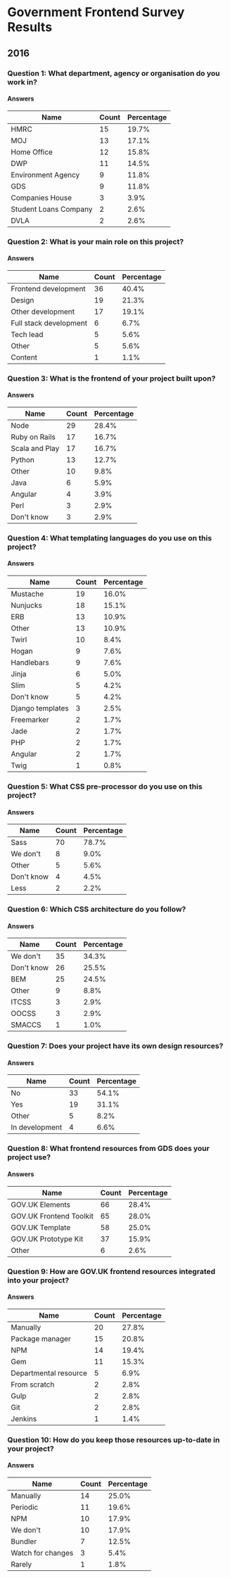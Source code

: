 # Government Frontend Survey Results
  
  ## 2016
  
  ### Question 1: What department, agency or organisation do you work in?
  
  #### Answers
  
  | Name | Count | Percentage |
  | --- | --- | --- |
  | HMRC | 15 | 19.7% |
| MOJ | 13 | 17.1% |
| Home Office | 12 | 15.8% |
| DWP | 11 | 14.5% |
| Environment Agency | 9 | 11.8% |
| GDS | 9 | 11.8% |
| Companies House | 3 | 3.9% |
| Student Loans Company | 2 | 2.6% |
| DVLA | 2 | 2.6% |
  
  ### Question 2: What is your main role on this project?
  
  #### Answers
  
  | Name | Count | Percentage |
  | --- | --- | --- |
  | Frontend development | 36 | 40.4% |
| Design | 19 | 21.3% |
| Other development | 17 | 19.1% |
| Full stack development | 6 | 6.7% |
| Tech lead | 5 | 5.6% |
| Other | 5 | 5.6% |
| Content | 1 | 1.1% |
  
  ### Question 3: What is the frontend of your project built upon?
  
  #### Answers
  
  | Name | Count | Percentage |
  | --- | --- | --- |
  | Node | 29 | 28.4% |
| Ruby on Rails | 17 | 16.7% |
| Scala and Play | 17 | 16.7% |
| Python | 13 | 12.7% |
| Other | 10 | 9.8% |
| Java | 6 | 5.9% |
| Angular | 4 | 3.9% |
| Perl | 3 | 2.9% |
| Don't know | 3 | 2.9% |
  
  ### Question 4: What templating languages do you use on this project?
  
  #### Answers
  
  | Name | Count | Percentage |
  | --- | --- | --- |
  | Mustache | 19 | 16.0% |
| Nunjucks | 18 | 15.1% |
| ERB | 13 | 10.9% |
| Other | 13 | 10.9% |
| Twirl | 10 | 8.4% |
| Hogan | 9 | 7.6% |
| Handlebars | 9 | 7.6% |
| Jinja | 6 | 5.0% |
| Slim | 5 | 4.2% |
| Don't know | 5 | 4.2% |
| Django templates | 3 | 2.5% |
| Freemarker | 2 | 1.7% |
| Jade | 2 | 1.7% |
| PHP | 2 | 1.7% |
| Angular | 2 | 1.7% |
| Twig | 1 | 0.8% |
  
  ### Question 5: What CSS pre-processor do you use on this project?
  
  #### Answers
  
  | Name | Count | Percentage |
  | --- | --- | --- |
  | Sass | 70 | 78.7% |
| We don't | 8 | 9.0% |
| Other | 5 | 5.6% |
| Don't know | 4 | 4.5% |
| Less | 2 | 2.2% |
  
  ### Question 6: Which CSS architecture do you follow?
  
  #### Answers
  
  | Name | Count | Percentage |
  | --- | --- | --- |
  | We don't | 35 | 34.3% |
| Don't know | 26 | 25.5% |
| BEM | 25 | 24.5% |
| Other | 9 | 8.8% |
| ITCSS | 3 | 2.9% |
| OOCSS | 3 | 2.9% |
| SMACCS | 1 | 1.0% |
  
  ### Question 7: Does your project have its own design resources?
  
  #### Answers
  
  | Name | Count | Percentage |
  | --- | --- | --- |
  | No | 33 | 54.1% |
| Yes | 19 | 31.1% |
| Other | 5 | 8.2% |
| In development | 4 | 6.6% |
  
  ### Question 8: What frontend resources from GDS does your project use?
  
  #### Answers
  
  | Name | Count | Percentage |
  | --- | --- | --- |
  | GOV.UK Elements | 66 | 28.4% |
| GOV.UK Frontend Toolkit | 65 | 28.0% |
| GOV.UK Template | 58 | 25.0% |
| GOV.UK Prototype Kit | 37 | 15.9% |
| Other | 6 | 2.6% |
  
  ### Question 9: How are GOV.UK frontend resources integrated into your project?
  
  #### Answers
  
  | Name | Count | Percentage |
  | --- | --- | --- |
  | Manually | 20 | 27.8% |
| Package manager | 15 | 20.8% |
| NPM | 14 | 19.4% |
| Gem | 11 | 15.3% |
| Departmental resource | 5 | 6.9% |
| From scratch | 2 | 2.8% |
| Gulp | 2 | 2.8% |
| Git | 2 | 2.8% |
| Jenkins | 1 | 1.4% |
  
  ### Question 10: How do you keep those resources up-to-date in your project?
  
  #### Answers
  
  | Name | Count | Percentage |
  | --- | --- | --- |
  | Manually | 14 | 25.0% |
| Periodic | 11 | 19.6% |
| NPM | 10 | 17.9% |
| We don't | 10 | 17.9% |
| Bundler | 7 | 12.5% |
| Watch for changes | 3 | 5.4% |
| Rarely | 1 | 1.8% |
  